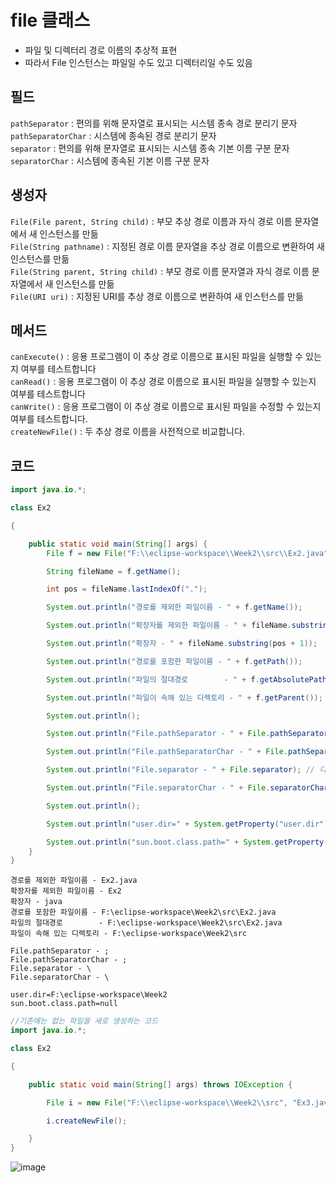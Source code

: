 file 클래스
====
* 파일 및 디렉터리 경로 이름의 추상적 표현
* 따라서 File 인스턴스는 파일일 수도 있고 디렉터리일 수도 있음

필드
---
<code>pathSeparator</code> : 편의를 위해 문자열로 표시되는 시스템 종속 경로 분리기 문자  
<code>pathSeparatorChar</code> : 시스템에 종속된 경로 분리기 문자  
<code>separator</code> : 편의를 위해 문자열로 표시되는 시스템 종속 기본 이름 구분 문자  
<code>separatorChar</code> : 시스템에 종속된 기본 이름 구분 문자  

생성자
---
<code>File(File parent, String child)</code> : 부모 추상 경로 이름과 자식 경로 이름 문자열에서 새 인스턴스를 만듦   
<code>File(String pathname)</code> : 지정된 경로 이름 문자열을 추상 경로 이름으로 변환하여 새 인스턴스를 만듦  
<code>File(String parent, String child)</code> : 부모 경로 이름 문자열과 자식 경로 이름 문자열에서 새 인스턴스를 만듦  
<code>File(URI uri)</code> : 지정된 URI를 추상 경로 이름으로 변환하여 새 인스턴스를 만듦  

메서드
---
<code>canExecute()</code> : 응용 프로그램이 이 추상 경로 이름으로 표시된 파일을 실행할 수 있는지 여부를 테스트합니다  
<code>canRead()</code> : 응용 프로그램이 이 추상 경로 이름으로 표시된 파일을 실행할 수 있는지 여부를 테스트합니다  
<code>canWrite()</code> : 응용 프로그램이 이 추상 경로 이름으로 표시된 파일을 수정할 수 있는지 여부를 테스트합니다.  
<code>createNewFile()</code> : 두 추상 경로 이름을 사전적으로 비교합니다.  

코드
---
```java
import java.io.*;

class Ex2

{

	public static void main(String[] args) {
		File f = new File("F:\\eclipse-workspace\\Week2\\src\\Ex2.java");

		String fileName = f.getName();

		int pos = fileName.lastIndexOf(".");

		System.out.println("경로를 제외한 파일이름 - " + f.getName());

		System.out.println("확장자를 제외한 파일이름 - " + fileName.substring(0, pos));

		System.out.println("확장자 - " + fileName.substring(pos + 1));

		System.out.println("경로를 포함한 파일이름 - " + f.getPath());

		System.out.println("파일의 절대경로        - " + f.getAbsolutePath());

		System.out.println("파일이 속해 있는 디렉토리 - " + f.getParent());

		System.out.println();

		System.out.println("File.pathSeparator - " + File.pathSeparator); // 파일 전체 path 구분자. ;

		System.out.println("File.pathSeparatorChar - " + File.pathSeparatorChar);

		System.out.println("File.separator - " + File.separator); // 디렉터리 구분자. /

		System.out.println("File.separatorChar - " + File.separatorChar);

		System.out.println();

		System.out.println("user.dir=" + System.getProperty("user.dir"));

		System.out.println("sun.boot.class.path=" + System.getProperty("sun.boot.class.path"));
	}
}
```

```
경로를 제외한 파일이름 - Ex2.java
확장자를 제외한 파일이름 - Ex2
확장자 - java
경로를 포함한 파일이름 - F:\eclipse-workspace\Week2\src\Ex2.java
파일의 절대경로        - F:\eclipse-workspace\Week2\src\Ex2.java
파일이 속해 있는 디렉토리 - F:\eclipse-workspace\Week2\src

File.pathSeparator - ;
File.pathSeparatorChar - ;
File.separator - \
File.separatorChar - \

user.dir=F:\eclipse-workspace\Week2
sun.boot.class.path=null
```
```java
//기존에는 없는 파일을 새로 생성하는 코드
import java.io.*;

class Ex2

{

	public static void main(String[] args) throws IOException {

		File i = new File("F:\\eclipse-workspace\\Week2\\src", "Ex3.java");

		i.createNewFile();

	}
}
```
![image](https://user-images.githubusercontent.com/86463944/161923784-550023d0-30ee-44b5-b9bb-2eb6819578b7.png)
